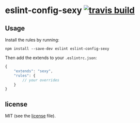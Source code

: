 # eslint-config-sexy [![travis build](https://img.shields.io/travis/markelog/eslint-config-sexy.svg?style=flat-square)](https://travis-ci.org/markelog/eslint-config-sexy)

## Usage

Install the rules by running:

```
npm install --save-dev eslint eslint-config-sexy
```

Then add the extends to your `.eslintrc.json`:

```javascript
{
    "extends": "sexy",
    "rules": {
        // your overrides
    }
}
```

## license

MIT (see the [license](license) file).
